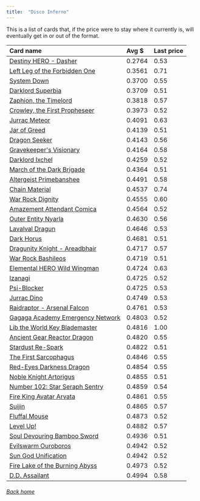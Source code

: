```yaml
---
title:  "Disco Inferno"
---
```


This is a list of cards that, if the price were to stay where it currently is, will eventually get in or out of the format.

| Card name | Avg $ | Last price |
| :-- | :-- | :-- |
[Destiny HERO - Dasher](https://db.ygoprodeck.com/card/?search=Destiny%20HERO%20-%20Dasher) | 0.2764 | 0.53 |
[Left Leg of the Forbidden One](https://db.ygoprodeck.com/card/?search=Left%20Leg%20of%20the%20Forbidden%20One) | 0.3561 | 0.71 |
[System Down](https://db.ygoprodeck.com/card/?search=System%20Down) | 0.3700 | 0.55 |
[Darklord Superbia](https://db.ygoprodeck.com/card/?search=Darklord%20Superbia) | 0.3709 | 0.51 |
[Zaphion, the Timelord](https://db.ygoprodeck.com/card/?search=Zaphion,%20the%20Timelord) | 0.3818 | 0.57 |
[Crowley, the First Propheseer](https://db.ygoprodeck.com/card/?search=Crowley,%20the%20First%20Propheseer) | 0.3973 | 0.52 |
[Jurrac Meteor](https://db.ygoprodeck.com/card/?search=Jurrac%20Meteor) | 0.4091 | 0.63 |
[Jar of Greed](https://db.ygoprodeck.com/card/?search=Jar%20of%20Greed) | 0.4139 | 0.51 |
[Dragon Seeker](https://db.ygoprodeck.com/card/?search=Dragon%20Seeker) | 0.4143 | 0.56 |
[Gravekeeper's Visionary](https://db.ygoprodeck.com/card/?search=Gravekeeper's%20Visionary) | 0.4164 | 0.58 |
[Darklord Ixchel](https://db.ygoprodeck.com/card/?search=Darklord%20Ixchel) | 0.4259 | 0.52 |
[March of the Dark Brigade](https://db.ygoprodeck.com/card/?search=March%20of%20the%20Dark%20Brigade) | 0.4364 | 0.51 |
[Altergeist Primebanshee](https://db.ygoprodeck.com/card/?search=Altergeist%20Primebanshee) | 0.4491 | 0.58 |
[Chain Material](https://db.ygoprodeck.com/card/?search=Chain%20Material) | 0.4537 | 0.74 |
[War Rock Dignity](https://db.ygoprodeck.com/card/?search=War%20Rock%20Dignity) | 0.4555 | 0.60 |
[Amazement Attendant Comica](https://db.ygoprodeck.com/card/?search=Amazement%20Attendant%20Comica) | 0.4564 | 0.52 |
[Outer Entity Nyarla](https://db.ygoprodeck.com/card/?search=Outer%20Entity%20Nyarla) | 0.4630 | 0.56 |
[Lavalval Dragun](https://db.ygoprodeck.com/card/?search=Lavalval%20Dragun) | 0.4646 | 0.53 |
[Dark Horus](https://db.ygoprodeck.com/card/?search=Dark%20Horus) | 0.4681 | 0.51 |
[Dragunity Knight - Areadbhair](https://db.ygoprodeck.com/card/?search=Dragunity%20Knight%20-%20Areadbhair) | 0.4717 | 0.57 |
[War Rock Bashileos](https://db.ygoprodeck.com/card/?search=War%20Rock%20Bashileos) | 0.4719 | 0.51 |
[Elemental HERO Wild Wingman](https://db.ygoprodeck.com/card/?search=Elemental%20HERO%20Wild%20Wingman) | 0.4724 | 0.63 |
[Izanagi](https://db.ygoprodeck.com/card/?search=Izanagi) | 0.4725 | 0.52 |
[Psi-Blocker](https://db.ygoprodeck.com/card/?search=Psi-Blocker) | 0.4725 | 0.53 |
[Jurrac Dino](https://db.ygoprodeck.com/card/?search=Jurrac%20Dino) | 0.4749 | 0.53 |
[Raidraptor - Arsenal Falcon](https://db.ygoprodeck.com/card/?search=Raidraptor%20-%20Arsenal%20Falcon) | 0.4761 | 0.53 |
[Gagaga Academy Emergency Network](https://db.ygoprodeck.com/card/?search=Gagaga%20Academy%20Emergency%20Network) | 0.4803 | 0.52 |
[Lib the World Key Blademaster](https://db.ygoprodeck.com/card/?search=Lib%20the%20World%20Key%20Blademaster) | 0.4816 | 1.00 |
[Ancient Gear Reactor Dragon](https://db.ygoprodeck.com/card/?search=Ancient%20Gear%20Reactor%20Dragon) | 0.4820 | 0.55 |
[Stardust Re-Spark](https://db.ygoprodeck.com/card/?search=Stardust%20Re-Spark) | 0.4822 | 0.51 |
[The First Sarcophagus](https://db.ygoprodeck.com/card/?search=The%20First%20Sarcophagus) | 0.4846 | 0.55 |
[Red-Eyes Darkness Dragon](https://db.ygoprodeck.com/card/?search=Red-Eyes%20Darkness%20Dragon) | 0.4854 | 0.55 |
[Noble Knight Artorigus](https://db.ygoprodeck.com/card/?search=Noble%20Knight%20Artorigus) | 0.4855 | 0.51 |
[Number 102: Star Seraph Sentry](https://db.ygoprodeck.com/card/?search=Number%20102:%20Star%20Seraph%20Sentry) | 0.4859 | 0.54 |
[Fire King Avatar Arvata](https://db.ygoprodeck.com/card/?search=Fire%20King%20Avatar%20Arvata) | 0.4861 | 0.55 |
[Suijin](https://db.ygoprodeck.com/card/?search=Suijin) | 0.4865 | 0.57 |
[Fluffal Mouse](https://db.ygoprodeck.com/card/?search=Fluffal%20Mouse) | 0.4873 | 0.52 |
[Level Up!](https://db.ygoprodeck.com/card/?search=Level%20Up!) | 0.4882 | 0.57 |
[Soul Devouring Bamboo Sword](https://db.ygoprodeck.com/card/?search=Soul%20Devouring%20Bamboo%20Sword) | 0.4936 | 0.51 |
[Evilswarm Ouroboros](https://db.ygoprodeck.com/card/?search=Evilswarm%20Ouroboros) | 0.4942 | 0.52 |
[Sun God Unification](https://db.ygoprodeck.com/card/?search=Sun%20God%20Unification) | 0.4942 | 0.52 |
[Fire Lake of the Burning Abyss](https://db.ygoprodeck.com/card/?search=Fire%20Lake%20of%20the%20Burning%20Abyss) | 0.4973 | 0.52 |
[D.D. Assailant](https://db.ygoprodeck.com/card/?search=D.D.%20Assailant) | 0.4994 | 0.58 |

###### [Back home](index)